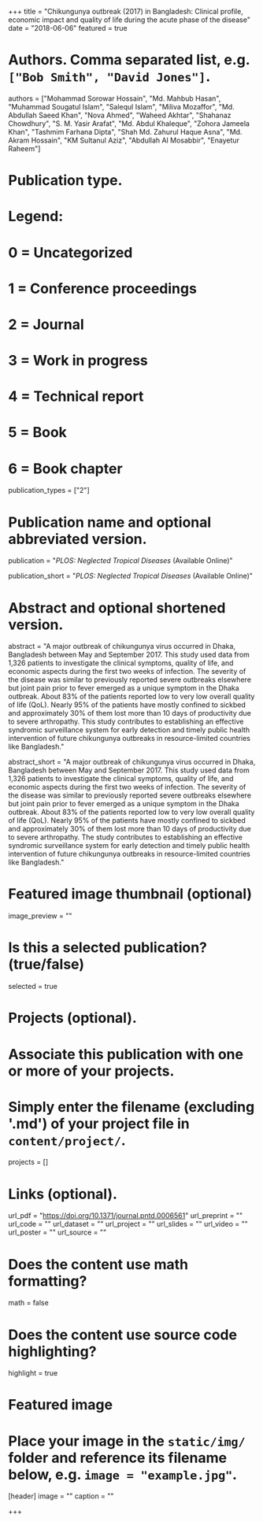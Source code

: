 +++
title = "Chikungunya outbreak (2017) in Bangladesh: Clinical profile, economic impact and quality of life during the acute phase of the disease"
date = "2018-06-06"
featured = true

# Authors. Comma separated list, e.g. `["Bob Smith", "David Jones"]`.

authors = ["Mohammad Sorowar Hossain", "Md. Mahbub Hasan", "Muhammad Sougatul Islam", "Salequl Islam", "Miliva Mozaffor", "Md. Abdullah Saeed Khan", "Nova Ahmed", "Waheed Akhtar", "Shahanaz Chowdhury", "S. M. Yasir Arafat", "Md. Abdul Khaleque", "Zohora Jameela Khan", "Tashmim Farhana Dipta", "Shah Md. Zahurul Haque Asna", "Md. Akram Hossain", "KM Sultanul Aziz", "Abdullah Al Mosabbir", "Enayetur Raheem"]

  
# Publication type.
# Legend:
# 0 = Uncategorized
# 1 = Conference proceedings
# 2 = Journal
# 3 = Work in progress
# 4 = Technical report
# 5 = Book
# 6 = Book chapter
publication_types = ["2"]

# Publication name and optional abbreviated version.
publication = "*PLOS: Neglected Tropical Diseases* (Available Online)"

publication_short = "*PLOS: Neglected Tropical Diseases* (Available Online)"

# Abstract and optional shortened version.

abstract = "A major outbreak of chikungunya virus occurred in Dhaka, Bangladesh between May and September 2017. This study used data from 1,326 patients to investigate the clinical symptoms, quality of life, and economic aspects during the first two weeks of infection. The severity of the disease was similar to previously reported severe outbreaks elsewhere but joint pain prior to fever emerged as a unique symptom in the Dhaka outbreak. About 83% of the patients reported low to very low overall quality of life (QoL). Nearly 95% of the patients have mostly confined to sickbed and approximately 30% of them lost more than 10 days of productivity due to severe arthropathy. This study contributes to establishing an effective syndromic surveillance system for early detection and timely public health intervention of future chikungunya outbreaks in resource-limited countries like Bangladesh."

abstract_short = "A major outbreak of chikungunya virus occurred in Dhaka, Bangladesh between May and September 2017. This study used data from 1,326 patients to investigate the clinical symptoms, quality of life, and economic aspects during the first two weeks of infection. The severity of the disease was similar to previously reported severe outbreaks elsewhere but joint pain prior to fever emerged as a unique symptom in the Dhaka outbreak. About 83% of the patients reported low to very low overall quality of life (QoL). Nearly 95% of the patients have mostly confined to sickbed and approximately 30% of them lost more than 10 days of productivity due to severe arthropathy. The study contributes to establishing an effective syndromic surveillance system for early detection and timely public health intervention of future chikungunya outbreaks in resource-limited countries like Bangladesh."

# Featured image thumbnail (optional)
image_preview = ""

# Is this a selected publication? (true/false)
selected = true

# Projects (optional).
#   Associate this publication with one or more of your projects.
#   Simply enter the filename (excluding '.md') of your project file in `content/project/`.

projects = []

# Links (optional).
url_pdf = "https://doi.org/10.1371/journal.pntd.0006561"
url_preprint = ""
url_code = ""
url_dataset = ""
url_project = ""
url_slides = ""
url_video = ""
url_poster = ""
url_source = ""

# Does the content use math formatting?
math = false

# Does the content use source code highlighting?
highlight = true

# Featured image
# Place your image in the `static/img/` folder and reference its filename below, e.g. `image = "example.jpg"`.
[header]
image = ""
caption = ""

+++
